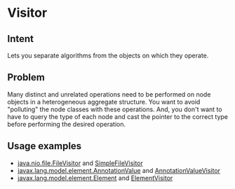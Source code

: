 # Visitor


## Intent
Lets you separate algorithms from the objects on which they operate.


## Problem 
Many distinct and unrelated operations need to be performed on node objects in a heterogeneous aggregate structure. You want to avoid "polluting" the node classes with these operations. And, you don't want to have to query the type of each node and cast the pointer to the correct type before performing the desired operation.


## Usage examples
* [java.nio.file.FileVisitor](http://docs.oracle.com/javase/8/docs/api/java/nio/file/FileVisitor.html) and [SimpleFileVisitor](http://docs.oracle.com/javase/8/docs/api/java/nio/file/SimpleFileVisitor.html)
* [javax.lang.model.element.AnnotationValue](http://docs.oracle.com/javase/8/docs/api/javax/lang/model/element/AnnotationValue.html) and [AnnotationValueVisitor](http://docs.oracle.com/javase/8/docs/api/javax/lang/model/element/AnnotationValueVisitor.html)
* [javax.lang.model.element.Element](http://docs.oracle.com/javase/8/docs/api/javax/lang/model/element/Element.html) and [ElementVisitor](http://docs.oracle.com/javase/8/docs/api/javax/lang/model/element/ElementVisitor.html)